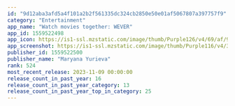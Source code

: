 ```yaml
---
id: "9d12aba3afd5a4f101a2b2f561335dc324cb2850e50e01af5067807a397757f9"
category: "Entertainment"
app_name: "Watch movies together: WEVER"
app_id: 1559522498
app_icon: https://is1-ssl.mzstatic.com/image/thumb/Purple126/v4/69/af/98/69af98c9-ed49-84f3-c330-fa834aa8b8b8/AppIcon-0-0-1x_U007emarketing-0-0-0-7-0-0-sRGB-0-0-0-GLES2_U002c0-512MB-85-220-0-0.png/1024x1024bb.png
app_screenshot: https://is1-ssl.mzstatic.com/image/thumb/Purple116/v4/3f/7d/2b/3f7d2bdd-6c7a-e335-abec-6a2efcd78d3c/856da9a4-b9e7-467a-98f6-ff59769dab7f_screenshot1.jpeg/1242x2688bb.png
publisher_id: 1559522500
publisher_name: "Maryana Yurieva"
rank: 524
most_recent_release: 2023-11-09 00:00:00
release_count_in_past_year: 16
release_count_in_past_year_category: 13
release_count_in_past_year_top_in_category: 25
---
```

